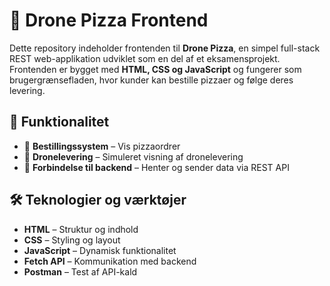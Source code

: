 # 🎨 Drone Pizza Frontend

Dette repository indeholder frontenden til **Drone Pizza**, en simpel full-stack REST web-applikation udviklet som en del af et eksamensprojekt. Frontenden er bygget med **HTML, CSS og JavaScript** og fungerer som brugergrænsefladen, hvor kunder kan bestille pizzaer og følge deres levering.

## 📌 Funktionalitet
- 🛒 **Bestillingssystem** – Vis pizzaordrer
- 🚁 **Dronelevering** – Simuleret visning af dronelevering
- 🔗 **Forbindelse til backend** – Henter og sender data via REST API

## 🛠 Teknologier og værktøjer
- **HTML** – Struktur og indhold
- **CSS** – Styling og layout
- **JavaScript** – Dynamisk funktionalitet
- **Fetch API** – Kommunikation med backend
- **Postman** – Test af API-kald
